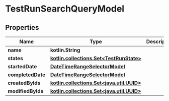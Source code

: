 
# TestRunSearchQueryModel

## Properties
| Name | Type | Description | Notes |
| ------------ | ------------- | ------------- | ------------- |
| **name** | **kotlin.String** |  |  [optional] |
| **states** | [**kotlin.collections.Set&lt;TestRunState&gt;**](TestRunState.md) |  |  [optional] |
| **startedDate** | [**DateTimeRangeSelectorModel**](DateTimeRangeSelectorModel.md) |  |  [optional] |
| **completedDate** | [**DateTimeRangeSelectorModel**](DateTimeRangeSelectorModel.md) |  |  [optional] |
| **createdByIds** | [**kotlin.collections.Set&lt;java.util.UUID&gt;**](java.util.UUID.md) |  |  [optional] |
| **modifiedByIds** | [**kotlin.collections.Set&lt;java.util.UUID&gt;**](java.util.UUID.md) |  |  [optional] |



